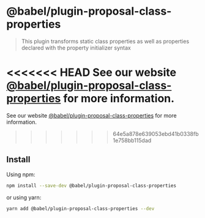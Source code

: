 # @babel/plugin-proposal-class-properties

> This plugin transforms static class properties as well as properties declared with the property initializer syntax

<<<<<<< HEAD
See our website [@babel/plugin-proposal-class-properties](https://babeljs.io/docs/en/next/babel-plugin-proposal-class-properties.html) for more information.
=======
See our website [@babel/plugin-proposal-class-properties](https://babeljs.io/docs/en/babel-plugin-proposal-class-properties) for more information.
>>>>>>> 64e5a878e639053ebd41b0338fb1e758bb115dad

## Install

Using npm:

```sh
npm install --save-dev @babel/plugin-proposal-class-properties
```

or using yarn:

```sh
yarn add @babel/plugin-proposal-class-properties --dev
```
